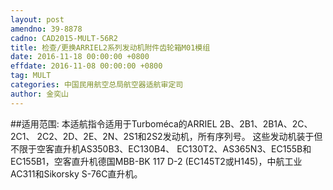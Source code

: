 ```yaml
---
layout: post
amendno: 39-8878
cadno: CAD2015-MULT-56R2
title: 检查/更换ARRIEL2系列发动机附件齿轮箱M01模组
date: 2016-11-18 00:00:00 +0800
effdate: 2016-11-08 00:00:00 +0800
tag: MULT
categories: 中国民用航空总局航空器适航审定司
author: 金奕山
---
```


##适用范围:
本适航指令适用于Turboméca的ARRIEL 2B、2B1、2B1A、2C、2C1、 2C2、2D、2E、2N、2S1和2S2发动机，所有序列号。
这些发动机装于但不限于空客直升机AS350B3、EC130B4、 EC130T2、AS365N3、EC155B和EC155B1，空客直升机德国MBB-BK 117 D-2 (EC145T2或H145)，中航工业AC311和Sikorsky S-76C直升机。

